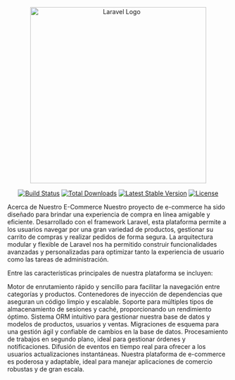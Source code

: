 <p align="center"><a href="https://laravel.com" target="_blank"><img src="https://raw.githubusercontent.com/laravel/art/master/logo-lockup/5%20SVG/2%20CMYK/1%20Full%20Color/laravel-logolockup-cmyk-red.svg" width="400" alt="Laravel Logo"></a></p>

<p align="center">
<a href="https://github.com/laravel/framework/actions"><img src="https://github.com/laravel/framework/workflows/tests/badge.svg" alt="Build Status"></a>
<a href="https://packagist.org/packages/laravel/framework"><img src="https://img.shields.io/packagist/dt/laravel/framework" alt="Total Downloads"></a>
<a href="https://packagist.org/packages/laravel/framework"><img src="https://img.shields.io/packagist/v/laravel/framework" alt="Latest Stable Version"></a>
<a href="https://packagist.org/packages/laravel/framework"><img src="https://img.shields.io/packagist/l/laravel/framework" alt="License"></a>
</p>

Acerca de Nuestro E-Commerce
Nuestro proyecto de e-commerce ha sido diseñado para brindar una experiencia de compra en línea amigable y eficiente. Desarrollado con el framework Laravel, esta plataforma permite a los usuarios navegar por una gran variedad de productos, gestionar su carrito de compras y realizar pedidos de forma segura. La arquitectura modular y flexible de Laravel nos ha permitido construir funcionalidades avanzadas y personalizadas para optimizar tanto la experiencia de usuario como las tareas de administración.

Entre las características principales de nuestra plataforma se incluyen:

Motor de enrutamiento rápido y sencillo para facilitar la navegación entre categorías y productos.
Contenedores de inyección de dependencias que aseguran un código limpio y escalable.
Soporte para múltiples tipos de almacenamiento de sesiones y caché, proporcionando un rendimiento óptimo.
Sistema ORM intuitivo para gestionar nuestra base de datos y modelos de productos, usuarios y ventas.
Migraciones de esquema para una gestión ágil y confiable de cambios en la base de datos.
Procesamiento de trabajos en segundo plano, ideal para gestionar órdenes y notificaciones.
Difusión de eventos en tiempo real para ofrecer a los usuarios actualizaciones instantáneas.
Nuestra plataforma de e-commerce es poderosa y adaptable, ideal para manejar aplicaciones de comercio robustas y de gran escala.

